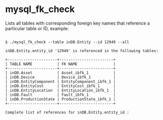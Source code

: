 # mysql_fk_check

Lists all tables with corresponding foreign key names that reference a particular table or ID, example:

```

$ ./mysql_fk_check --table inDB.Entity --id 12949 --all

inDB.Entity.entity_id '12949' is referenced in the following tables: 

+----------------------+------------------------+
| TABLE NAME           | FK NAME                |
+----------------------+------------------------+
| inDB.Asset           | Asset_ibfk_1           |
| inDB.Device          | Device_ibfk_1          |
| inDB.EntityComponent | EntityComponent_ibfk_1 |
| inDB.EntityCost      | EntityCost_ibfk_1      |
| inDB.EntityLocation  | EntityLocation_ibfk_1  |
| inDB.Fault           | Fault_ibfk_1           |
| inDB.ProductionState | ProductionState_ibfk_1 |
+----------------------+------------------------+

Complete list of references for inDB.Entity.entity_id : 

```
